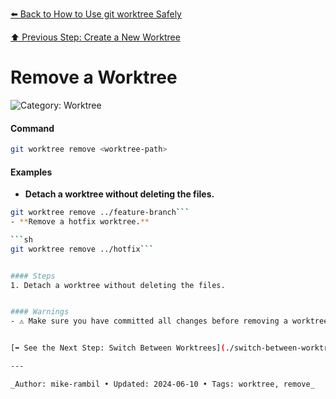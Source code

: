 [⬅️ Back to How to Use git worktree Safely](./how-to-use-git-worktree-safely.md)

[⬆️ Previous Step: Create a New Worktree](./create-a-new-worktree.md)

# Remove a Worktree


![Category: Worktree](https://img.shields.io/badge/Category-Worktree-blue)

#### Command
```sh
git worktree remove <worktree-path>
```

#### Examples
- **Detach a worktree without deleting the files.** 

 ```sh
git worktree remove ../feature-branch```
- **Remove a hotfix worktree.** 

 ```sh
git worktree remove ../hotfix```


#### Steps
1. Detach a worktree without deleting the files.


#### Warnings
- ⚠️ Make sure you have committed all changes before removing a worktree.


[➡️ See the Next Step: Switch Between Worktrees](./switch-between-worktrees.md)

---

_Author: mike-rambil • Updated: 2024-06-10 • Tags: worktree, remove_
